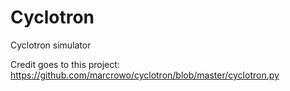 # Cyclotron
Cyclotron simulator

Credit goes to this project: https://github.com/marcrowo/cyclotron/blob/master/cyclotron.py

